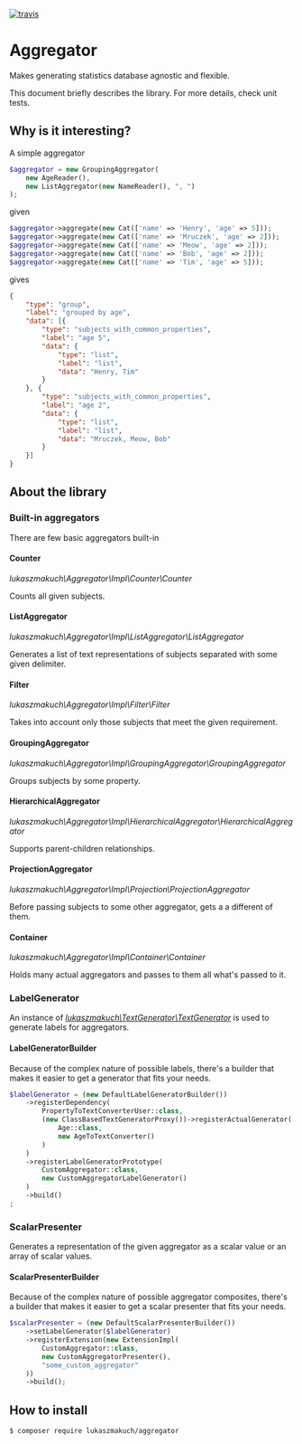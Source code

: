 [![travis](https://travis-ci.org/lukaszmakuch/aggregator.svg)](https://travis-ci.org/lukaszmakuch/aggregator)
# Aggregator
Makes generating statistics database agnostic and flexible.

This document briefly describes the library. For more details, check unit tests.
## Why is it interesting?
A simple aggregator
```php
$aggregator = new GroupingAggregator(
    new AgeReader(),
    new ListAggregator(new NameReader(), ", ")
);
```
given
```php
$aggregator->aggregate(new Cat(['name' => 'Henry', 'age' => 5]));
$aggregator->aggregate(new Cat(['name' => 'Mruczek', 'age' => 2]));
$aggregator->aggregate(new Cat(['name' => 'Meow', 'age' => 2]));
$aggregator->aggregate(new Cat(['name' => 'Bob', 'age' => 2]));
$aggregator->aggregate(new Cat(['name' => 'Tim', 'age' => 5]));
```
gives
```json
{
    "type": "group",
    "label": "grouped by age",
    "data": [{
        "type": "subjects_with_common_properties",
        "label": "age 5",
        "data": {
            "type": "list",
            "label": "list",
            "data": "Henry, Tim"
        }
    }, {
        "type": "subjects_with_common_properties",
        "label": "age 2",
        "data": {
            "type": "list",
            "label": "list",
            "data": "Mruczek, Meow, Bob"
        }
    }]
}
```
## About the library
### Built-in aggregators
There are few basic aggregators built-in

#### Counter
*lukaszmakuch\Aggregator\Impl\Counter\Counter*

Counts all given subjects.

#### ListAggregator
*lukaszmakuch\Aggregator\Impl\ListAggregator\ListAggregator*

Generates a list of text representations of subjects separated with some given delimiter.

#### Filter
*lukaszmakuch\Aggregator\Impl\Filter\Filter*

Takes into account only those subjects that meet the given requirement.

#### GroupingAggregator
*lukaszmakuch\Aggregator\Impl\GroupingAggregator\GroupingAggregator*

Groups subjects by some property.

#### HierarchicalAggregator
*lukaszmakuch\Aggregator\Impl\HierarchicalAggregator\HierarchicalAggregator*

Supports parent-children relationships.

#### ProjectionAggregator
*lukaszmakuch\Aggregator\Impl\Projection\ProjectionAggregator*

Before passing subjects to some other aggregator, gets a a different of them.

#### Container
*lukaszmakuch\Aggregator\Impl\Container\Container*

Holds many actual aggregators and passes to them all what's passed to it.

### LabelGenerator
An instance of [*lukaszmakuch\TextGenerator\TextGenerator*](https://github.com/lukaszmakuch/text-generator) is used to generate labels for aggregators.

#### LabelGeneratorBuilder
Because of the complex nature of possible labels, there's a builder that makes it easier to get a generator that fits your needs.

```php
$labelGenerator = (new DefaultLabelGeneratorBuilder())
    ->registerDependency(
        PropertyToTextConverterUser::class,
        (new ClassBasedTextGeneratorProxy())->registerActualGenerator(
            Age::class,
            new AgeToTextConverter()
        )
    )
    ->registerLabelGeneratorPrototype(
        CustomAggregator::class,
        new CustomAggregatorLabelGenerator()
    )
    ->build()
;
```
### ScalarPresenter
Generates a representation of the given aggregator as a scalar value or an array of scalar values.
#### ScalarPresenterBuilder
Because of the complex nature of possible aggregator composites, there's a builder that makes it easier to get a scalar presenter that fits your needs.
```php
$scalarPresenter = (new DefaultScalarPresenterBuilder())
    ->setLabelGenerator($labelGenerator)
    ->registerExtension(new ExtensionImpl(
        CustomAggregator::class,
        new CustomAggregatorPresenter(),
        "some_custom_aggregator"
    ))
    ->build();
```
## How to install
```
$ composer require lukaszmakuch/aggregator
```
